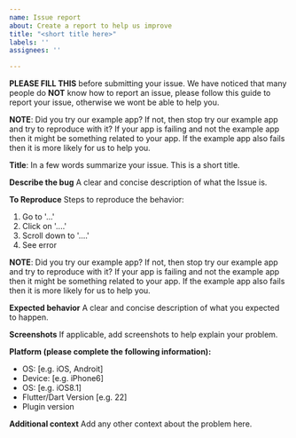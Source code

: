 ```yaml
---
name: Issue report
about: Create a report to help us improve
title: "<short title here>"
labels: ''
assignees: ''

---
```


**PLEASE FILL THIS** before submitting your issue. We have noticed that many people do **NOT** know how to report an issue, please follow this guide to report your issue, otherwise we wont be able to help you.

**NOTE**: Did you try our example app? If not, then stop try our example app and try to reproduce with it? If your app is failing and not the example app then it might be something related to your app. If the example app also fails then it is more likely for us to help you. 

**Title**: In a few words summarize your issue. This is a short title.

**Describe the bug**
A clear and concise description of what the Issue is.

**To Reproduce**
Steps to reproduce the behavior:
1. Go to '...'
2. Click on '....'
3. Scroll down to '....'
4. See error

**NOTE**: Did you try our example app? If not, then stop try our example app and try to reproduce with it? If your app is failing and not the example app then it might be something related to your app. If the example app also fails then it is more likely for us to help you. 

**Expected behavior**
A clear and concise description of what you expected to happen.

**Screenshots**
If applicable, add screenshots to help explain your problem.

**Platform (please complete the following information):**
 - OS: [e.g. iOS, Androit]
 - Device: [e.g. iPhone6]
 - OS: [e.g. iOS8.1]
 - Flutter/Dart Version [e.g. 22]
- Plugin version

**Additional context**
Add any other context about the problem here.
